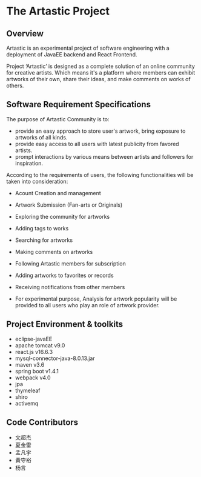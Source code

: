 # The Artastic Project

## Overview
Artastic is an experimental project of software engineering with a deployment of JavaEE backend and React Frontend. 

Project ‘Artastic’ is designed as a complete solution of an online community for creative artists. Which means it's a platform where members can exhibit artworks of their own, share their ideas, and make comments on works of others.

## Software Requirement Specifications

The purpose of Artastic Community is to:
* provide an easy approach to store user's artwork, bring exposure to artworks of all kinds. 
* provide easy access to all users with latest publicity from favored artists.
* prompt interactions by various means between artists and followers for inspiration.

According to the requirements of users, the following functionalities will be taken into consideration:
* Acount Creation and management
* Artwork Submission (Fan-arts or Originals)
* Exploring the community for artworks
* Adding tags to works
* Searching for artworks
* Making comments on artworks
* Following Artastic members for subscription
* Adding artworks to favorites or records
* Receiving notifications from other members

* For experimental purpose, Analysis for artwork popularity will be provided to all users who play an role of artwork provider.





## Project Environment & toolkits

* eclipse-javaEE
* apache tomcat v9.0
* react.js v16.6.3
* mysql-connector-java-8.0.13.jar
* maven v3.6
* spring boot v1.4.1
* webpack v4.0
* jpa
* thymeleaf
* shiro
* activemq

## Code Contributors

* 文超杰
* 夏金雷
* 孟凡宇
* 黄守裕
* 杨言

